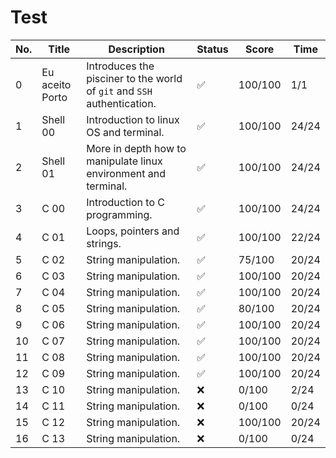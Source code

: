 # Test

| No. | Title | Description | Status | Score | Time |
| --- | --- | --- | --- | --- | --- |
| 0 | Eu aceito Porto | Introduces the pisciner to the world of `git` and `SSH` authentication. | ✅ | 100/100 | 1/1 |
| 1 | Shell 00 | Introduction to linux OS and terminal. | ✅ | 100/100 | 24/24 |
| 2 | Shell 01 | More in depth how to manipulate linux environment and terminal. | ✅ | 100/100 | 24/24 |
| 3 | C 00 | Introduction to C programming. | ✅ | 100/100 | 24/24 |
| 4 | C 01 | Loops, pointers and strings. | ✅ | 100/100 | 22/24 |
| 5 | C 02 | String manipulation. | ✅ | 75/100 | 20/24 |
| 6 | C 03 | String manipulation. | ✅ | 100/100 | 20/24 |
| 7 | C 04 | String manipulation. | ✅ | 100/100 | 20/24 |
| 8 | C 05 | String manipulation. | ✅ | 80/100 | 20/24 |
| 9 | C 06 | String manipulation. | ✅ | 100/100 | 20/24 |
| 10 | C 07 | String manipulation. | ✅ | 100/100 | 20/24 |
| 11 | C 08 | String manipulation. | ✅ | 100/100 | 20/24 |
| 12 | C 09 | String manipulation. | ✅ | 100/100 | 20/24 |
| 13 | C 10 | String manipulation. | ❌ | 0/100 | 2/24 |
| 14 | C 11 | String manipulation. | ❌ | 0/100 | 0/24 |
| 15 | C 12 | String manipulation. | ❌ | 100/100 | 20/24 |
| 16 | C 13 | String manipulation. | ❌ | 0/100 | 0/24 |